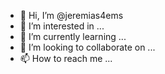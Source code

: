 - 👋 Hi, I’m @jeremias4ems
- 👀 I’m interested in ...
- 🌱 I’m currently learning ...
- 💞️ I’m looking to collaborate on ...
- 📫 How to reach me ...

<!---
jeremias4ems/jeremias4ems is a ✨ special ✨ repository because its `README.md` (this file) appears on your GitHub profile.
You can click the Preview link to take a look at your changes.
--->
